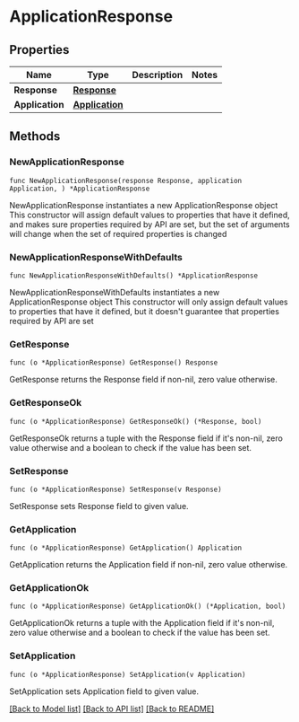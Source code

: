 # ApplicationResponse

## Properties

Name | Type | Description | Notes
------------ | ------------- | ------------- | -------------
**Response** | [**Response**](Response.md) |  | 
**Application** | [**Application**](Application.md) |  | 

## Methods

### NewApplicationResponse

`func NewApplicationResponse(response Response, application Application, ) *ApplicationResponse`

NewApplicationResponse instantiates a new ApplicationResponse object
This constructor will assign default values to properties that have it defined,
and makes sure properties required by API are set, but the set of arguments
will change when the set of required properties is changed

### NewApplicationResponseWithDefaults

`func NewApplicationResponseWithDefaults() *ApplicationResponse`

NewApplicationResponseWithDefaults instantiates a new ApplicationResponse object
This constructor will only assign default values to properties that have it defined,
but it doesn't guarantee that properties required by API are set

### GetResponse

`func (o *ApplicationResponse) GetResponse() Response`

GetResponse returns the Response field if non-nil, zero value otherwise.

### GetResponseOk

`func (o *ApplicationResponse) GetResponseOk() (*Response, bool)`

GetResponseOk returns a tuple with the Response field if it's non-nil, zero value otherwise
and a boolean to check if the value has been set.

### SetResponse

`func (o *ApplicationResponse) SetResponse(v Response)`

SetResponse sets Response field to given value.


### GetApplication

`func (o *ApplicationResponse) GetApplication() Application`

GetApplication returns the Application field if non-nil, zero value otherwise.

### GetApplicationOk

`func (o *ApplicationResponse) GetApplicationOk() (*Application, bool)`

GetApplicationOk returns a tuple with the Application field if it's non-nil, zero value otherwise
and a boolean to check if the value has been set.

### SetApplication

`func (o *ApplicationResponse) SetApplication(v Application)`

SetApplication sets Application field to given value.



[[Back to Model list]](../README.md#documentation-for-models) [[Back to API list]](../README.md#documentation-for-api-endpoints) [[Back to README]](../README.md)


